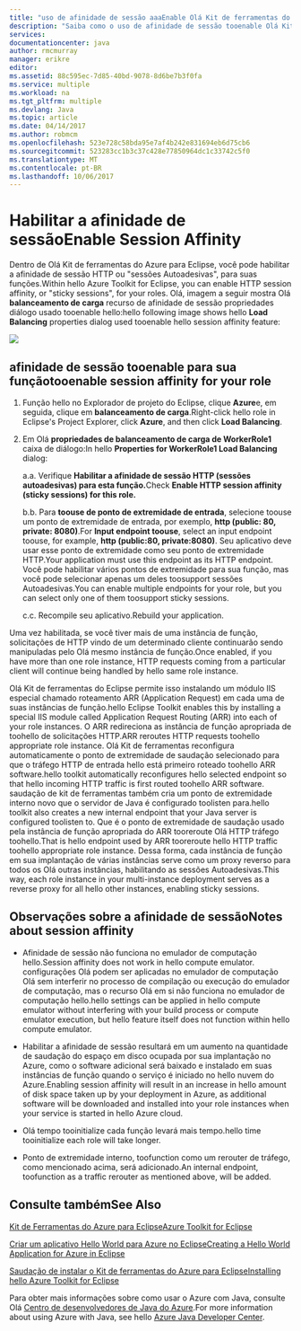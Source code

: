 ```yaml
---
title: "uso de afinidade de sessão aaaEnable Olá Kit de ferramentas do Azure para Eclipse"
description: "Saiba como o uso de afinidade de sessão tooenable Olá Kit de ferramentas do Azure para Eclipse."
services: 
documentationcenter: java
author: rmcmurray
manager: erikre
editor: 
ms.assetid: 88c595ec-7d85-40bd-9078-8d6be7b3f0fa
ms.service: multiple
ms.workload: na
ms.tgt_pltfrm: multiple
ms.devlang: Java
ms.topic: article
ms.date: 04/14/2017
ms.author: robmcm
ms.openlocfilehash: 523e728c58bda95e7af4b242e831694eb6d75cb6
ms.sourcegitcommit: 523283cc1b3c37c428e77850964dc1c33742c5f0
ms.translationtype: MT
ms.contentlocale: pt-BR
ms.lasthandoff: 10/06/2017
---
```

# <a name="enable-session-affinity"></a><span data-ttu-id="6d774-103">Habilitar a afinidade de sessão</span><span class="sxs-lookup"><span data-stu-id="6d774-103">Enable Session Affinity</span></span>
<span data-ttu-id="6d774-104">Dentro de Olá Kit de ferramentas do Azure para Eclipse, você pode habilitar a afinidade de sessão HTTP ou "sessões Autoadesivas", para suas funções.</span><span class="sxs-lookup"><span data-stu-id="6d774-104">Within hello Azure Toolkit for Eclipse, you can enable HTTP session affinity, or "sticky sessions", for your roles.</span></span> <span data-ttu-id="6d774-105">Olá, imagem a seguir mostra Olá **balanceamento de carga** recurso de afinidade de sessão propriedades diálogo usado tooenable hello:</span><span class="sxs-lookup"><span data-stu-id="6d774-105">hello following image shows hello **Load Balancing** properties dialog used tooenable hello session affinity feature:</span></span>

![][ic719492]

## <a name="tooenable-session-affinity-for-your-role"></a><span data-ttu-id="6d774-106">afinidade de sessão tooenable para sua função</span><span class="sxs-lookup"><span data-stu-id="6d774-106">tooenable session affinity for your role</span></span>
1. <span data-ttu-id="6d774-107">Função hello no Explorador de projeto do Eclipse, clique **Azure**e, em seguida, clique em **balanceamento de carga**.</span><span class="sxs-lookup"><span data-stu-id="6d774-107">Right-click hello role in Eclipse's Project Explorer, click **Azure**, and then click **Load Balancing**.</span></span>

2. <span data-ttu-id="6d774-108">Em Olá **propriedades de balanceamento de carga de WorkerRole1** caixa de diálogo:</span><span class="sxs-lookup"><span data-stu-id="6d774-108">In hello **Properties for WorkerRole1 Load Balancing** dialog:</span></span>

   <span data-ttu-id="6d774-109">a.</span><span class="sxs-lookup"><span data-stu-id="6d774-109">a.</span></span> <span data-ttu-id="6d774-110">Verifique **Habilitar a afinidade de sessão HTTP (sessões autoadesivas) para esta função.**</span><span class="sxs-lookup"><span data-stu-id="6d774-110">Check **Enable HTTP session affinity (sticky sessions) for this role.**</span></span>

   <span data-ttu-id="6d774-111">b.</span><span class="sxs-lookup"><span data-stu-id="6d774-111">b.</span></span> <span data-ttu-id="6d774-112">Para **toouse de ponto de extremidade de entrada**, selecione toouse um ponto de extremidade de entrada, por exemplo, **http (public: 80, private: 8080)**.</span><span class="sxs-lookup"><span data-stu-id="6d774-112">For **Input endpoint toouse**, select an input endpoint toouse, for example, **http (public:80, private:8080)**.</span></span> <span data-ttu-id="6d774-113">Seu aplicativo deve usar esse ponto de extremidade como seu ponto de extremidade HTTP.</span><span class="sxs-lookup"><span data-stu-id="6d774-113">Your application must use this endpoint as its HTTP endpoint.</span></span> <span data-ttu-id="6d774-114">Você pode habilitar vários pontos de extremidade para sua função, mas você pode selecionar apenas um deles toosupport sessões Autoadesivas.</span><span class="sxs-lookup"><span data-stu-id="6d774-114">You can enable multiple endpoints for your role, but you can select only one of them toosupport sticky sessions.</span></span>

   <span data-ttu-id="6d774-115">c.</span><span class="sxs-lookup"><span data-stu-id="6d774-115">c.</span></span> <span data-ttu-id="6d774-116">Recompile seu aplicativo.</span><span class="sxs-lookup"><span data-stu-id="6d774-116">Rebuild your application.</span></span>

<span data-ttu-id="6d774-117">Uma vez habilitada, se você tiver mais de uma instância de função, solicitações de HTTP vindo de um determinado cliente continuarão sendo manipuladas pelo Olá mesmo instância de função.</span><span class="sxs-lookup"><span data-stu-id="6d774-117">Once enabled, if you have more than one role instance, HTTP requests coming from a particular client will continue being handled by hello same role instance.</span></span>

<span data-ttu-id="6d774-118">Olá Kit de ferramentas do Eclipse permite isso instalando um módulo IIS especial chamado roteamento ARR (Application Request) em cada uma de suas instâncias de função.</span><span class="sxs-lookup"><span data-stu-id="6d774-118">hello Eclipse Toolkit enables this by installing a special IIS module called Application Request Routing (ARR) into each of your role instances.</span></span> <span data-ttu-id="6d774-119">O ARR redireciona as instância de função apropriada de toohello de solicitações HTTP.</span><span class="sxs-lookup"><span data-stu-id="6d774-119">ARR reroutes HTTP requests toohello appropriate role instance.</span></span> <span data-ttu-id="6d774-120">Olá Kit de ferramentas reconfigura automaticamente o ponto de extremidade de saudação selecionado para que o tráfego HTTP de entrada hello está primeiro roteado toohello ARR software.</span><span class="sxs-lookup"><span data-stu-id="6d774-120">hello toolkit automatically reconfigures hello selected endpoint so that hello incoming HTTP traffic is first routed toohello ARR software.</span></span> <span data-ttu-id="6d774-121">saudação de kit de ferramentas também cria um ponto de extremidade interno novo que o servidor de Java é configurado toolisten para.</span><span class="sxs-lookup"><span data-stu-id="6d774-121">hello toolkit also creates a new internal endpoint that your Java server is configured toolisten to.</span></span> <span data-ttu-id="6d774-122">Que é o ponto de extremidade de saudação usado pela instância de função apropriada do ARR tooreroute Olá HTTP tráfego toohello.</span><span class="sxs-lookup"><span data-stu-id="6d774-122">That is hello endpoint used by ARR tooreroute hello HTTP traffic toohello appropriate role instance.</span></span> <span data-ttu-id="6d774-123">Dessa forma, cada instância de função em sua implantação de várias instâncias serve como um proxy reverso para todos os Olá outras instâncias, habilitando as sessões Autoadesivas.</span><span class="sxs-lookup"><span data-stu-id="6d774-123">This way, each role instance in your multi-instance deployment serves as a reverse proxy for all hello other instances, enabling sticky sessions.</span></span>

## <a name="notes-about-session-affinity"></a><span data-ttu-id="6d774-124">Observações sobre a afinidade de sessão</span><span class="sxs-lookup"><span data-stu-id="6d774-124">Notes about session affinity</span></span>
* <span data-ttu-id="6d774-125">Afinidade de sessão não funciona no emulador de computação hello.</span><span class="sxs-lookup"><span data-stu-id="6d774-125">Session affinity does not work in hello compute emulator.</span></span> <span data-ttu-id="6d774-126">configurações Olá podem ser aplicadas no emulador de computação Olá sem interferir no processo de compilação ou execução do emulador de computação, mas o recurso Olá em si não funciona no emulador de computação hello.</span><span class="sxs-lookup"><span data-stu-id="6d774-126">hello settings can be applied in hello compute emulator without interfering with your build process or compute emulator execution, but hello feature itself does not function within hello compute emulator.</span></span>

* <span data-ttu-id="6d774-127">Habilitar a afinidade de sessão resultará em um aumento na quantidade de saudação do espaço em disco ocupada por sua implantação no Azure, como o software adicional será baixado e instalado em suas instâncias de função quando o serviço é iniciado no hello nuvem do Azure.</span><span class="sxs-lookup"><span data-stu-id="6d774-127">Enabling session affinity will result in an increase in hello amount of disk space taken up by your deployment in Azure, as additional software will be downloaded and installed into your role instances when your service is started in hello Azure cloud.</span></span>

* <span data-ttu-id="6d774-128">Olá tempo tooinitialize cada função levará mais tempo.</span><span class="sxs-lookup"><span data-stu-id="6d774-128">hello time tooinitialize each role will take longer.</span></span>

* <span data-ttu-id="6d774-129">Ponto de extremidade interno, toofunction como um rerouter de tráfego, como mencionado acima, será adicionado.</span><span class="sxs-lookup"><span data-stu-id="6d774-129">An internal endpoint, toofunction as a traffic rerouter as mentioned above, will be added.</span></span>


## <a name="see-also"></a><span data-ttu-id="6d774-130">Consulte também</span><span class="sxs-lookup"><span data-stu-id="6d774-130">See Also</span></span>
<span data-ttu-id="6d774-131">[Kit de Ferramentas do Azure para Eclipse][Azure Toolkit for Eclipse]</span><span class="sxs-lookup"><span data-stu-id="6d774-131">[Azure Toolkit for Eclipse][Azure Toolkit for Eclipse]</span></span>

<span data-ttu-id="6d774-132">[Criar um aplicativo Hello World para Azure no Eclipse][Creating a Hello World Application for Azure in Eclipse]</span><span class="sxs-lookup"><span data-stu-id="6d774-132">[Creating a Hello World Application for Azure in Eclipse][Creating a Hello World Application for Azure in Eclipse]</span></span>

<span data-ttu-id="6d774-133">[Saudação de instalar o Kit de ferramentas do Azure para Eclipse][Installing hello Azure Toolkit for Eclipse]</span><span class="sxs-lookup"><span data-stu-id="6d774-133">[Installing hello Azure Toolkit for Eclipse][Installing hello Azure Toolkit for Eclipse]</span></span> 

<span data-ttu-id="6d774-134">Para obter mais informações sobre como usar o Azure com Java, consulte Olá [Centro de desenvolvedores de Java do Azure][Azure Java Developer Center].</span><span class="sxs-lookup"><span data-stu-id="6d774-134">For more information about using Azure with Java, see hello [Azure Java Developer Center][Azure Java Developer Center].</span></span>

<!-- URL List -->

[Azure Java Developer Center]: http://go.microsoft.com/fwlink/?LinkID=699547
[Azure Toolkit for Eclipse]: http://go.microsoft.com/fwlink/?LinkID=699529
[Creating a Hello World Application for Azure in Eclipse]: http://go.microsoft.com/fwlink/?LinkID=699533
[How tooMaintain Session Data with Session Affinity]: http://go.microsoft.com/fwlink/?LinkID=699539
[Installing hello Azure Toolkit for Eclipse]: http://go.microsoft.com/fwlink/?LinkId=699546

<!-- IMG List -->

[ic719492]: ./media/azure-toolkit-for-eclipse-enable-session-affinity/ic719492.png

<!-- Legacy MSDN URL = https://msdn.microsoft.com/library/azure/hh690950.aspx -->

